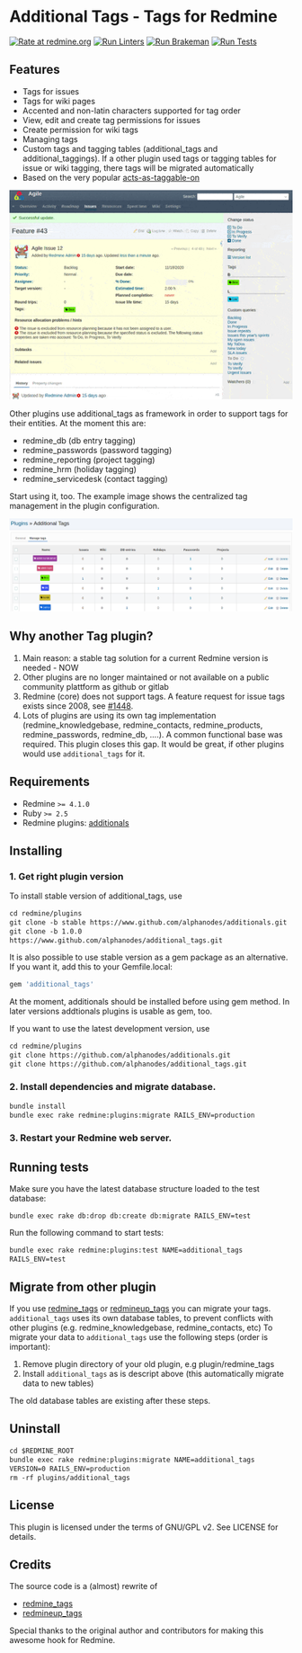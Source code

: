 # Additional Tags - Tags for Redmine

[![Rate at redmine.org](https://img.shields.io/badge/rate%20at-redmine.org-blue.svg?style=flat)](https://www.redmine.org/plugins/additional_tags) [![Run Linters](https://github.com/AlphaNodes/additional_tags/workflows/Run%20Linters/badge.svg)](https://github.com/AlphaNodes/additional_tags/actions?query=workflow%3A%22Run+Linters%22) [![Run Brakeman](https://github.com/AlphaNodes/additional_tags/workflows/Run%20Brakeman/badge.svg)](https://github.com/AlphaNodes/additional_tags/actions?query=workflow%3A%22Run+Brakeman%22) [![Run Tests](https://github.com/AlphaNodes/additional_tags/workflows/Tests/badge.svg)](https://github.com/AlphaNodes/additional_tags/actions?query=workflow%3ATests)


## Features

-   Tags for issues
-   Tags for wiki pages
-   Accented and non-latin characters supported for tag order
-   View, edit and create tag permissions for issues
-   Create permission for wiki tags
-   Managing tags
-   Custom tags and tagging tables (additional_tags and additional_taggings). If a other plugin
  used tags or tagging tables for issue or wiki tagging, there tags will be migrated automatically
-   Based on the very popular [acts-as-taggable-on](https://github.com/mbleigh/acts-as-taggable-on)

![screenshot](https://raw.githubusercontent.com/AlphaNodes/additional_tags/master/doc/images/additional-tags.gif)

Other plugins use additional_tags as framework in order to support tags for their entities.
At the moment this are:

-   redmine_db (db entry tagging)
-   redmine_passwords (password tagging)
-   redmine_reporting (project tagging)
-   redmine_hrm (holiday tagging)
-   redmine_servicedesk (contact tagging)

Start using it, too. The example image shows the centralized tag management in the plugin configuration.

![screenshot](https://raw.githubusercontent.com/AlphaNodes/additional_tags/master/doc/images/additional-tags-framework.png)

## Why another Tag plugin?

1. Main reason: a stable tag solution for a current Redmine version is needed - NOW
2. Other plugins are no longer maintained or not available on a public community plattform as github or gitlab
3. Redmine (core) does not support tags. A feature request for issue tags exists since 2008, see [#1448](https://www.redmine.org/issues/1448).
4. Lots of plugins are using its own tag implementation (redmine_knowledgebase, redmine_contacts, redmine_products, redmine_passwords, redmine_db, ....). A common functional base was required. This plugin closes this gap. It would be great, if other plugins would use ``additional_tags`` for it.

## Requirements

- Redmine `>= 4.1.0`
- Ruby `>= 2.5`
- Redmine plugins: [additionals](https://www.redmine.org/plugins/additionals)

## Installing

### 1. Get right plugin version

To install stable version of additional_tags, use

```shell
cd redmine/plugins
git clone -b stable https://www.github.com/alphanodes/additionals.git
git clone -b 1.0.0 https://www.github.com/alphanodes/additional_tags.git
```

It is also possible to use stable version as a gem package as an alternative. If you want it, add this to your Gemfile.local:

```ruby
gem 'additional_tags'
```

At the moment, additionals should be installed before using gem method. In later versions
addtionals plugins is usable as gem, too.

If you want to use the latest development version, use

```shell
cd redmine/plugins
git clone https://github.com/alphanodes/additionals.git
git clone https://github.com/alphanodes/additional_tags.git
```

### 2. Install dependencies and migrate database.

```shell
bundle install
bundle exec rake redmine:plugins:migrate RAILS_ENV=production
```

### 3. Restart your Redmine web server.

## Running tests

Make sure you have the latest database structure loaded to the test database:

```shell
bundle exec rake db:drop db:create db:migrate RAILS_ENV=test
```

Run the following command to start tests:

```shell
bundle exec rake redmine:plugins:test NAME=additional_tags RAILS_ENV=test
```

## Migrate from other plugin

If you use [redmine_tags](https://github.com/ixti/redmine_tags) or [redmineup_tags](https://www.redmine.org/plugins/redmineup_tags) you can migrate your tags.
``additional_tags`` uses its own database tables, to prevent conflicts with other plugins (e.g. redmine_knowledgebase, redmine_contacts, etc)
To migrate your data to ``additional_tags`` use the following steps (order is important):

1. Remove plugin directory of your old plugin, e.g plugin/redmine_tags
2. Install ``additional_tags`` as is descript above (this automatically migrate data to new tables)

The old database tables are existing after these steps.

## Uninstall

```shell
cd $REDMINE_ROOT
bundle exec rake redmine:plugins:migrate NAME=additional_tags VERSION=0 RAILS_ENV=production
rm -rf plugins/additional_tags
```

## License

This plugin is licensed under the terms of GNU/GPL v2.
See LICENSE for details.

## Credits

The source code is a (almost) rewrite of

- [redmine_tags](https://github.com/ixti/redmine_tags)
- [redmineup_tags](https://www.redmine.org/plugins/redmineup_tags)

Special thanks to the original author and contributors for making this awesome hook for Redmine.

